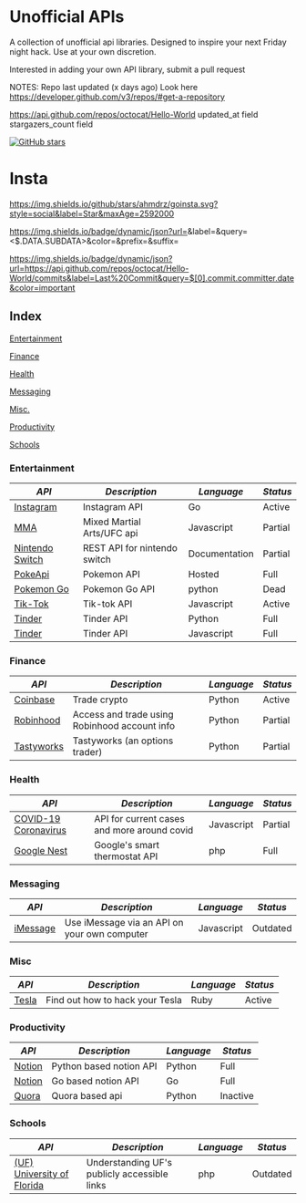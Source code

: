 # Unofficial APIs
A collection of unofficial api libraries. Designed to inspire your next Friday night hack. Use at your own discretion. 

Interested in adding your own API library, submit a pull request

NOTES: 
Repo last updated (x days ago) 
Look here https://developer.github.com/v3/repos/#get-a-repository

https://api.github.com/repos/octocat/Hello-World
updated_at field
stargazers_count field 

[![GitHub stars](https://img.shields.io/github/stars/Naereen/StrapDown.js.svg?style=social&label=Star&maxAge=2592000)](https://GitHub.com/Naereen/StrapDown.js/stargazers/)

# Insta
https://img.shields.io/github/stars/ahmdrz/goinsta.svg?style=social&label=Star&maxAge=2592000

https://img.shields.io/badge/dynamic/json?url=<URL>&label=<LABEL>&query=<$.DATA.SUBDATA>&color=<COLOR>&prefix=<PREFIX>&suffix=<SUFFIX>

https://img.shields.io/badge/dynamic/json?url=https://api.github.com/repos/octocat/Hello-World/commits&label=Last%20Commit&query=$[0].commit.committer.date&color=important

## Index
[Entertainment](#entertainment)

[Finance](#finance)

[Health](#health)

[Messaging](#messaging)

[Misc.](#misc)

[Productivity](#productivity)

[Schools](#schools)

### Entertainment
*API* | *Description* | *Language* | *Status*
--- | --- | --- | ---
[Instagram](https://github.com/ahmdrz/goinsta) | Instagram API | Go | Active
[MMA](https://github.com/valish/mma-api) | Mixed Martial Arts/UFC api | Javascript | Partial
[Nintendo Switch](https://github.com/ZekeSnider/NintendoSwitchRESTAPI) | REST API for nintendo switch | Documentation | Partial 
[PokeApi](https://github.com/PokeAPI/pokeapi) | Pokemon API | Hosted | Full
[Pokemon Go](https://github.com/pogodevorg/pgoapi) | Pokemon Go API | python | Dead
[Tik-Tok](https://github.com/szdc/tiktok-api) | Tik-tok API | Javascript | Active
[Tinder](https://github.com/fbessez/Tinder) | Tinder API | Python | Full
[Tinder](https://github.com/alkawryk/tinderjs) | Tinder API | Javascript | Full

### Finance

*API* | *Description* | *Language* | *Status*
--- | --- | --- | ---
[Coinbase](https://github.com/danpaquin/coinbasepro-python) | Trade crypto | Python | Active 
[Robinhood](https://github.com/robinhood-unofficial/pyrh) | Access and trade using Robinhood account info | Python | Partial
[Tastyworks](https://github.com/boyan-soubachov/tastyworks_api) | Tastyworks (an options trader) | Python | Partial

### Health

*API* | *Description* | *Language* | *Status*
--- | --- | --- | ---
[COVID-19 Coronavirus](https://github.com/NovelCOVID/API) | API for current cases and more around covid | Javascript | Partial
[Google Nest](https://github.com/gboudreau/nest-api) | Google's smart thermostat API | php | Full

### Messaging 

*API* | *Description* | *Language* | *Status*
--- | --- | --- | ---
[iMessage](https://github.com/wtfaremyinitials/osa-imessage) | Use iMessage via an API on your own computer | Javascript | Outdated

### Misc

*API* | *Description* | *Language* | *Status*
--- | --- | --- | ---
[Tesla](https://github.com/timdorr/tesla-api) | Find out how to hack your Tesla | Ruby | Active

### Productivity 

*API* | *Description* | *Language* | *Status*
--- | --- | --- | ---
[Notion](https://github.com/jamalex/notion-py) | Python based notion API | Python | Full
[Notion](https://github.com/kjk/notionapi) | Go based notion API | Go | Full
[Quora](https://github.com/csu/quora-api) | Quora based api | Python | Inactive

### Schools

*API* | *Description* | *Language* | *Status*
--- | --- | --- | ---
[(UF) University of Florida](https://github.com/Rolstenhouse/uf_api) | Understanding UF's publicly accessible links | php | Outdated

